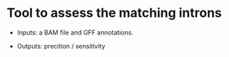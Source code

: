 # Tool to assess the matching introns

* Inputs: a BAM file and GFF annotations.

* Outputs: precition / sensitivity